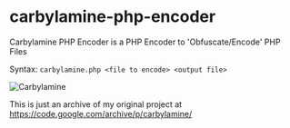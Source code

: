# carbylamine-php-encoder
Carbylamine PHP Encoder is a PHP Encoder to 'Obfuscate/Encode' PHP Files


Syntax: `carbylamine.php <file to encode> <output file>`


![Carbylamine](https://raw.githubusercontent.com/prakharprasad/carbylamine-php-encoder/master/box.jpg)

This is just an archive of my original project at https://code.google.com/archive/p/carbylamine/
